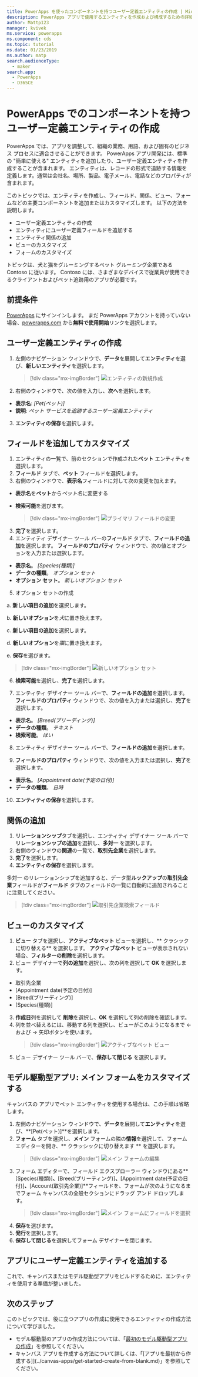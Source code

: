 ```yaml
---
title: PowerApps を使ったコンポーネントを持つユーザー定義エンティティの作成 | Microsoft Docs
description: PowerApps アプリで使用するエンティティを作成および構成するための詳細な手順を示すトピック。
author: Mattp123
manager: kvivek
ms.service: powerapps
ms.component: cds
ms.topic: tutorial
ms.date: 01/23/2019
ms.author: matp
search.audienceType:
  - maker
search.app:
  - PowerApps
  - D365CE
---
```


# <a name="create-a-custom-entity-that-has-components-in-powerapps"></a>PowerApps でのコンポーネントを持つユーザー定義エンティティの作成

PowerApps では、アプリを調整して、組織の業務、用語、および固有のビジネス プロセスに適合させることができます。 PowerApps アプリ開発には、標準の "簡単に使える" エンティティを追加したり、ユーザー定義エンティティを作成することが含まれます。 エンティティは、レコードの形式で追跡する情報を定義します。通常は会社名、場所、製品、電子メール、電話などのプロパティが含まれます。 

このトピックでは、エンティティを作成し、フィールド、関係、ビュー、フォームなどの主要コンポーネントを追加またはカスタマイズします。 以下の方法を説明します。

- ユーザー定義エンティティの作成
- エンティティにユーザー定義フィールドを追加する
- エンティティ関係の追加
- ビューのカスタマイズ 
- フォームのカスタマイズ

トピックは、犬と猫をグルーミングするペット グルーミング企業である Contoso に従います。 Contoso には、さまざまなデバイスで従業員が使用できるクライアントおよびペット追跡用のアプリが必要です。

## <a name="prerequisites"></a>前提条件

[PowerApps](https://web.powerapps.com/?utm_source=padocs&utm_medium=linkinadoc&utm_campaign=referralsfromdoc) にサインインします。 まだ PowerApps アカウントを持っていない場合、[powerapps.com](https://web.powerapps.com/?utm_source=padocs&utm_medium=linkinadoc&utm_campaign=referralsfromdoc) から**無料で使用開始**リンクを選択します。

## <a name="create-a-custom-entity"></a>ユーザー定義エンティティの作成

1. 左側のナビゲーション ウィンドウで、**データ**を展開して**エンティティ**を選び、**新しいエンティティ**を選択します。
    > [!div class="mx-imgBorder"] 
    > ![エンティティの新規作成](media/create-custom-entity/create-new-entity.png)
2. 右側のウィンドウで、次の値を入力し、**次へ**を選択します。
  - **表示名**: *[Pet(ペット)]*
  - **説明**: *ペット サービスを追跡するユーザー定義エンティティ*
3. **エンティティの保存**を選択します。

## <a name="add-and-customize-fields"></a>フィールドを追加してカスタマイズ
 
1. エンティティの一覧で、前のセクションで作成された**ペット** エンティティを選択します。
2. **フィールド** タブで、**ペット** フィールドを選択します。
3. 右側のウィンドウで、**表示名**フィールドに対して次の変更を加えます。 
  - **表示名**を**ペット**から*ペット名*に変更する
  - **検索可能**を選びます。  
  
    > [!div class="mx-imgBorder"] 
    > ![プライマリ フィールドの変更](media/create-custom-entity/primary-field.png)
3. **完了**を選択します。
4. エンティティ デザイナー ツール バーの**フィールド** タブで、**フィールドの追加**を選択します。 **フィールドのプロパティ** ウィンドウで、次の値とオプションを入力または選択します。
  - **表示名**。 *[Species(種類)]*
  - **データの種類**。 *オプション セット*
  - **オプション セット**。 *新しいオプション セット*
5. オプション セットの作成

  a. **新しい項目の追加**を選択します。 
  
  b. **新しいオプション**を*犬*に置き換えます。 
   
  c. **新しい項目の追加**を選択します。 
    
  d.  **新しいオプション**を*猫*に置き換えます。 
    
  e. **保存**を選びます。 

  > [!div class="mx-imgBorder"] 
  > ![新しいオプション セット](media/create-custom-entity/optionset-add-items.png)

6. **検索可能**を選択し、**完了**を選択します。

7. エンティティ デザイナー ツール バーで、**フィールドの追加**を選択します。 **フィールドのプロパティ** ウィンドウで、次の値を入力または選択し、**完了**を選択します。
  - **表示名**。 *[Breed(ブリーディング)]*
  - **データの種類**。 *テキスト*
  - **検索可能**。 *はい*

8. エンティティ デザイナー ツール バーで、**フィールドの追加**を選択します。 

9. **フィールドのプロパティ** ウィンドウで、次の値を入力または選択し、**完了**を選択します。 
  - **表示名**。 *[Appointment date(予定の日付)]*
  - **データの種類**。 *日時*

10. **エンティティの保存**を選択します。

## <a name="add-a-relationship"></a>関係の追加

1. **リレーションシップ**タブを選択し、エンティティ デザイナー ツール バーで**リレーションシップの追加**を選択し、**多対一** を選択します。 
2. 右側のウィンドウの**関連**の一覧で、**取引先企業**を選択します。
3. **完了**を選択します。
4. **エンティティの保存**を選択します。

  多対一 のリレーションシップを追加すると、データ型**ルックアップ**の**取引先企業**フィールドが**フィールド** タブのフィールドの一覧に自動的に追加されることに注意してください。
  > [!div class="mx-imgBorder"]
  > ![取引先企業検索フィールド](media/create-custom-entity/account-lookup-field.png)

## <a name="customize-a-view"></a>ビューのカスタマイズ

1. **ビュー** タブを選択し、**アクティブなペット** ビューを選択し、** クラシックに切り替える** を選択します。 **アクティブなペット** ビューが表示されない場合、**フィルターの削除**を選択します。
2. ビュー デザイナーで**列の追加**を選択し、次の列を選択して **OK** を選択します。
  - 取引先企業
  - [Appointment date(予定の日付)]
  - [Breed(ブリーディング)]
  - [Species(種類)]
3. **作成日**列を選択して **削除**を選択し、**OK** を選択して列の削除を確認します。
4. 列を並べ替えるには、移動する列を選択し、ビューがこのようになるまで <- および -> 矢印ボタンを使います。
    > [!div class="mx-imgBorder"] 
    > ![アクティブなペット ビュー](media/create-custom-entity/active-pets-view.png)
5. ビュー デザイナー ツール バーで、**保存して閉じる** を選択します。  

## <a name="model-driven-apps-only-customize-the-main-form"></a>モデル駆動型アプリ: メイン フォームをカスタマイズする

キャンバスの アプリでペット エンティティを使用する場合は、この手順は省略します。 

1. 左側のナビゲーション ウィンドウで、**データ**を展開して**エンティティ**を選び、**[Pet(ペット)]**を選択します。	
2. **フォーム** タブを選択し、**メイン** フォームの隣の**情報**を選択して、フォーム エディターを開き、** クラッシックに切り替えます ** を選択します。
    > [!div class="mx-imgBorder"] 
    > ![メイン フォームの編集](media/create-custom-entity/main-form-edit.png)
3. フォーム エディターで、フィールド エクスプローラー ウィンドウにある**[Species(種類)]**、**[Breed(ブリーティング)]**、**[Appointment date(予定の日付)]**、**[Account(取引先企業)]**フィールドを、フォームが次のようになるまでフォーム キャンバスの全般セクションにドラッグ アンド ドロップします。
    > [!div class="mx-imgBorder"] 
    > ![メイン フォームにフィールドを選択](media/create-custom-entity/main-form-edit2.png) 
4. **保存**を選びます。
5. **発行**を選択します。
6. **保存して閉じる**を選択してフォーム デザイナーを閉じます。

## <a name="add-the-custom-entity-to-an-app"></a>アプリにユーザー定義エンティティを追加する

これで、キャンバスまたはモデル駆動型アプリをビルドするために、エンティティを使用する準備が整いました。 

## <a name="next-steps"></a>次のステップ

このトピックでは、役に立つアプリの作成に使用できるエンティティの作成方法について学びました。 
- モデル駆動型のアプリの作成方法については、「[最初のモデル駆動型アプリの作成](../model-driven-apps/build-first-model-driven-app.md)」を参照してください。
- キャンバス アプリを作成する方法について詳しくは、「[アプリを最初から作成する]](../canvas-apps/get-started-create-from-blank.md)」を参照してください。
